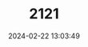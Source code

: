 ---
title: "2121"
category: "Artibeus amplus"
draft: false
date: 2024-02-22 13:03:49
languages:
  German: ["Venezuela-Fruchtvampir"]
  English: ["Large Fruit-eating Bat"]
---